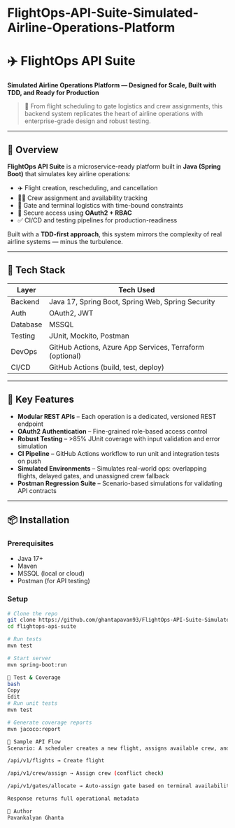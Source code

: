 # FlightOps-API-Suite-Simulated-Airline-Operations-Platform

# ✈️ FlightOps API Suite  
**Simulated Airline Operations Platform — Designed for Scale, Built with TDD, and Ready for Production**

> 🛫 From flight scheduling to gate logistics and crew assignments, this backend system replicates the heart of airline operations with enterprise-grade design and robust testing.

---

## 🚀 Overview

**FlightOps API Suite** is a microservice-ready platform built in **Java (Spring Boot)** that simulates key airline operations:

- ✈️ Flight creation, rescheduling, and cancellation  
- 👨‍✈️ Crew assignment and availability tracking  
- 🛬 Gate and terminal logistics with time-bound constraints  
- 🔐 Secure access using **OAuth2 + RBAC**  
- ✅ CI/CD and testing pipelines for production-readiness  

Built with a **TDD-first approach**, this system mirrors the complexity of real airline systems — minus the turbulence.

---

## 🧰 Tech Stack

| Layer       | Tech Used                                                   |
|-------------|-------------------------------------------------------------|
| Backend     | Java 17, Spring Boot, Spring Web, Spring Security           |
| Auth        | OAuth2, JWT                                                 |
| Database    | MSSQL                                                       |
| Testing     | JUnit, Mockito, Postman                                     |
| DevOps      | GitHub Actions, Azure App Services, Terraform (optional)    |
| CI/CD       | GitHub Actions (build, test, deploy)                        |

---

## 🔑 Key Features

- **Modular REST APIs** – Each operation is a dedicated, versioned REST endpoint  
- **OAuth2 Authentication** – Fine-grained role-based access control  
- **Robust Testing** – >85% JUnit coverage with input validation and error simulation  
- **CI Pipeline** – GitHub Actions workflow to run unit and integration tests on push  
- **Simulated Environments** – Simulates real-world ops: overlapping flights, delayed gates, and unassigned crew fallback  
- **Postman Regression Suite** – Scenario-based simulations for validating API contracts  

---

## 📦 Installation

### Prerequisites
- Java 17+
- Maven
- MSSQL (local or cloud)
- Postman (for API testing)

### Setup

```bash
# Clone the repo
git clone https://github.com/ghantapavan93/FlightOps-API-Suite-Simulated-Airline-Operations-Platform
cd flightops-api-suite

# Run tests
mvn test

# Start server
mvn spring-boot:run

🧪 Test & Coverage
bash
Copy
Edit
# Run unit tests
mvn test

# Generate coverage reports
mvn jacoco:report

📌 Sample API Flow
Scenario: A scheduler creates a new flight, assigns available crew, and validates gate availability.

/api/v1/flights → Create flight

/api/v1/crew/assign → Assign crew (conflict check)

/api/v1/gates/allocate → Auto-assign gate based on terminal availability

Response returns full operational metadata

👤 Author
Pavankalyan Ghanta


